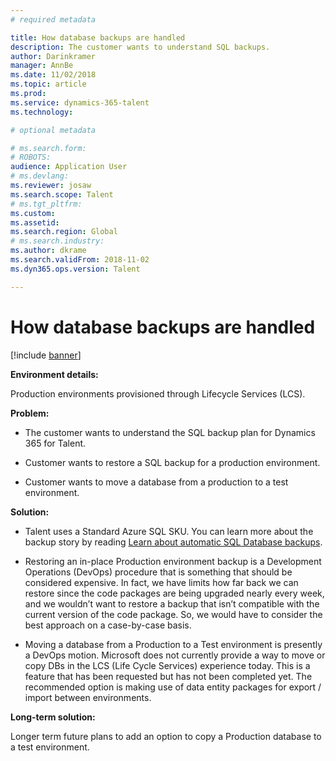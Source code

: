 ```yaml
---
# required metadata

title: How database backups are handled
description: The customer wants to understand SQL backups.
author: Darinkramer
manager: AnnBe
ms.date: 11/02/2018
ms.topic: article
ms.prod: 
ms.service: dynamics-365-talent
ms.technology: 

# optional metadata

# ms.search.form: 
# ROBOTS: 
audience: Application User
# ms.devlang: 
ms.reviewer: josaw
ms.search.scope: Talent
# ms.tgt_pltfrm: 
ms.custom: 
ms.assetid: 
ms.search.region: Global
# ms.search.industry: 
ms.author: dkrame
ms.search.validFrom: 2018-11-02
ms.dyn365.ops.version: Talent

---
```


# How database backups are handled

[!include [banner](includes/banner.md)]


**Environment details:** 

Production environments provisioned through Lifecycle Services (LCS).

**Problem:** 

-   The customer wants to understand the SQL backup plan for Dynamics 365 for Talent.

-   Customer wants to restore a SQL backup for a production environment.

-   Customer wants to move a database from a production to a test environment.

**Solution:** 

-   Talent uses a Standard Azure SQL SKU. You can learn more about the
    backup story by reading [Learn about automatic SQL Database backups](https://docs.microsoft.com/en-us/azure/sql-database/sql-database-automated-backups).

-   Restoring an in-place Production environment backup is a Development
    Operations (DevOps) procedure that is something that should be considered
    expensive. In fact, we have limits how far back we can restore since the
    code packages are being upgraded nearly every week, and we wouldn’t want to
    restore a backup that isn’t compatible with the current version of the code
    package. So, we would have to consider the best approach on a case-by-case
    basis.

-   Moving a database from a Production to a Test environment is presently a
    DevOps motion. Microsoft does not currently provide a way to move or copy
    DBs in the LCS (Life Cycle Services) experience today. This is a feature
    that has been requested but has not been completed yet. The recommended
    option is making use of data entity packages for export / import between
    environments.

**Long-term solution:**

Longer term future plans to add an option to copy a Production database to a test environment.
